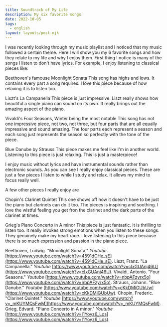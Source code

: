 ```yaml
---
title: Soundtrack of My Life
description: My six favorite songs
date: 2022-10-05
tags:
  - english
layout: layouts/post.njk
---
```


I was recently looking through my music playlist and I noticed that my music followed a certain theme. Here I will show you my 6 favorite songs and how they relate to my life and why I enjoy them. First thing I notice is many of the songs I listen to don't have lyrics. For example, I enjoy listening to classical pieces like: 

Beethoven's famouse Moonlight Sonata
This song has highs and lows. It contains every part a song requires. I love this piece because of how relaxing it is to listen too.

Liszt's La Campanella
This piece is just impressive. Liszt really shows how beautiful a single piano can sound on its own. It really brings out the amazing aspect of the piano.

Vivaldi's Four Seasons, Winter being the most notable
This song has not one impressive piece, not two, not three, but four parts that are all equally impressive and sound amazing. The four parts each represent a season and each song just represents the season so perfectly with the tone of the piece.

Blue Danube by Strauss
This piece makes me feel like I'm in another world. Listening to this piece is just relaxing. This is just a masterpiece!

I enjoy music without lyrics and have instrumental sounds rather than electronic sounds. As you can see I really enjoy classical pieces. These are just a few pieces I listen to while I study and relax. It allows my mind to focus really well. 

A few other pieces I really enjoy are

Chopin's Clarinet Quintet
This one shows off how it doesn't have to be just the piano but clarinets can do it too. The pieces is inspiring and soothing. I love the wistful feeling you get fron the clarinet and the dark parts of the clarinet at times.

Grieg's Piano Concerto in A minor
This piece is just fantastic. It is thrilling to listen too. It really invokes strong emotions when you listen to these songs. They genuinely make my heart race. I love listening to this piece because there is so much expression and passion in the piano piece.

Beethoven, Ludwig. "Moonlight Sonata." *Youtube*. [https://www.youtube.com/watch?v=4591dCHe_sE](https://www.youtube.com/watch?v=4591dCHe_sE).
Liszt, Franz. "La Campanella." *Youtube* [https://www.youtube.com/watch?v=cIxGUAnj46U](https://www.youtube.com/watch?v=cIxGUAnj46U).
Vivaldi, Antonio. "Four Seasons." *Youtube* [https://www.youtube.com/watch?v=nbpAFzyrx5o](https://www.youtube.com/watch?v=nbpAFzyrx5o).
Strauss, Johann. "Blue Danube." *Youtube* [https://www.youtube.com/watch?v=cKkDMiGUbUw](https://www.youtube.com/watch?v=cKkDMiGUbUw).
Chopin, Frederic. "Clarinet Quintet." *Youtube* [https://www.youtube.com/watch?v=_mKUYMQsFwM](https://www.youtube.com/watch?v=_mKUYMQsFwM).
Grieg, Edvard. "Piano Concerto in A minor." *Youtube* [https://www.youtube.com/watch?v=I1Yoyz6_Los](https://www.youtube.com/watch?v=I1Yoyz6_Los).
